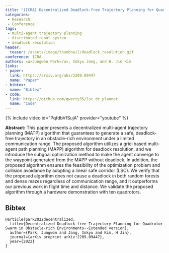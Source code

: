 ```yaml
---
title: "(ICRA) Decentralized Deadlock-free Trajectory Planning for Quadrotor Swarm in Obstacle-rich Environments"
categories:
 - Research
 - Conference
tags:
 - multi-agent trajectory planning
 - distributed robot system
 - deadlock resolution
header:
  teaser: /assets/image/thumbnail/deadlock_resolution.gif
conference: ICRA
authors: <u>Jungwon Park</u>, Inkyu Jang, and H. Jin Kim
links:
- paper:
  link: https://arxiv.org/abs/2209.09447
  name: "Paper"
- bibtex:
  name: "Bibtex"
- code:
  link: https://github.com/qwerty35/lsc_dr_planner
  name: "Code"
---
```

{% include video id="PqfdbVfSujA" provider="youtube" %}

**Abstract:** This paper presents a decentralized multi-agent trajectory planning (MATP) algorithm that guarantees to generate a safe, deadlock-free trajectory in an obstacle-rich environment under a limited communication range. The proposed algorithm utilizes a grid-based multi-agent path planning (MAPP) algorithm for deadlock resolution, and we introduce the subgoal optimization method to make the agent converge to the waypoint generated from the MAPP without deadlock. In addition, the proposed algorithm ensures the feasibility of the optimization problem and collision avoidance by adopting a linear safe corridor (LSC). We verify that the proposed algorithm does not cause a deadlock in both random forests and dense mazes regardless of communication range, and it outperforms our previous work in flight time and distance. We validate the proposed algorithm through a hardware demonstration with ten quadrotors.

## Bibtex <a id="bibtex"></a>
```
@article{park2022decentralized,
  title={Decentralized Deadlock-free Trajectory Planning for Quadrotor Swarm in Obstacle-rich Environments--Extended version},
  author={Park, Jungwon and Jang, Inkyu and Kim, H Jin},
  journal={arXiv preprint arXiv:2209.09447},
  year={2022}
}
```



